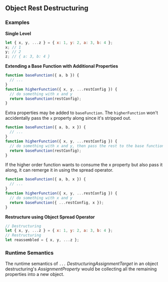 Object Rest Destructuring
-------------------------

### Examples ###

__Single Level__
```javascript
let { x, y, ...z } = { x: 1, y: 2, a: 3, b: 4 };
x; // 1
y; // 2
z; // { a: 3, b: 4 }
```

__Extending a Base Function with Additional Properties__
```javascript
function baseFunction({ a, b }) {
  // ...
}
function higherFunction({ x, y, ...restConfig }) {
  // do something with x and y
  return baseFunction(restConfig);
}
```

Extra properties may be added to `baseFunction`. The `higherFunction` won't accidentally pass the `x` property along since it's stripped out.

```javascript
function baseFunction({ a, b, x }) {
  // ...
}
function higherFunction({ x, y, ...restConfig }) {
  // do something with x and y, then pass the rest to the base function
  return baseFunction(restConfig);
}
```

If the higher order function wants to consume the x property but also pass it along, it can remerge it in using the spread operator.

```javascript
function baseFunction({ a, b, x }) {
  // ...
}
function higherFunction({ x, y, ...restConfig }) {
  // do something with x and y
  return baseFunction({ ...restConfig, x });
}
```

__Restructure using Object Spread Operator__
```javascript
// Destructuring
let { x, y, ...z } = { x: 1, y: 2, a: 3, b: 4 };
// Restructuring
let reassembled = { x, y, ...z };
```


### Runtime Semantics ###

The runtime semantics of `...` _DestructuringAssignmentTarget_ in an object destructuring's _AssignmentProperty_ would be collecting all the remaining properties into a new object.
